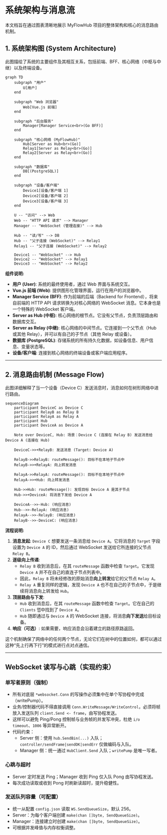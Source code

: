 # 系统架构与消息流

本文档旨在通过图表清晰地展示 MyFlowHub 项目的整体架构和核心的消息路由机制。

## 1. 系统架构图 (System Architecture)

此图描绘了系统的主要组件及其相互关系，包括前端、BFF、核心网络（中枢与中继）以及终端设备。

```mermaid
graph TD
    subgraph "用户"
        U[用户]
    end

    subgraph "Web 浏览器"
        Web[Vue.js 前端]
    end

    subgraph "后台服务"
        Manager[Manager Service<br>(Go BFF)]
    end

    subgraph "核心网络 (MyFlowHub)"
        Hub[Server as Hub<br>(Go)]
        Relay1[Server as Relay<br>(Go)]
        Relay2[Server as Relay<br>(Go)]
    end

    subgraph "数据库"
        DB[(PostgreSQL)]
    end

    subgraph "设备/客户端"
        Device1[设备/客户端 1]
        Device2[设备/客户端 2]
        Device3[设备/客户端 3]
    end

    U -- "访问" --> Web
    Web -- "HTTP API 请求" --> Manager
    Manager -- "WebSocket (管理连接)" --> Hub
    
    Hub -- "读/写" --> DB
    Hub -- "父子连接 (WebSocket)" --> Relay1
    Relay1 -- "父子连接 (WebSocket)" --> Relay2

    Device1 -- "WebSocket" --> Hub
    Device2 -- "WebSocket" --> Relay1
    Device3 -- "WebSocket" --> Relay2
```

**组件说明:**

*   **用户 (User)**: 系统的最终使用者，通过 Web 界面与系统交互。
*   **Vue.js 前端 (Web)**: 提供图形化管理界面，运行在用户的浏览器中。
*   **Manager Service (BFF)**: 作为前端的后端（Backend for Frontend），将来自前端的 HTTP API 请求转换为对核心网络的 WebSocket 消息。它本身也是一个特殊的 WebSocket 客户端。
*   **Server as Hub (中枢)**: 核心网络的根节点。它没有父节点，负责顶层路由和数据库交互。
*   **Server as Relay (中继)**: 核心网络的中间节点。它连接到一个父节点（Hub 或其他 Relay），并可以有自己的子节点（其他 Relay 或设备）。
*   **数据库 (PostgreSQL)**: 存储系统的所有持久化数据，如设备信息、用户信息、变量状态等。
*   **设备/客户端**: 连接到核心网络的终端设备或客户端应用程序。

---

## 2. 消息路由机制 (Message Flow)

此图详细解释了当一个设备（Device C）发送消息时，消息如何在树形网络中进行路由。

```mermaid
sequenceDiagram
    participant DeviceC as Device C
    participant RelayB as Relay B
    participant RelayA as Relay A
    participant Hub
    participant DeviceA as Device A

    Note over DeviceC, Hub: 场景：Device C (连接在 Relay B) 发送消息给 Device A (连接在 Hub)

    DeviceC->>+RelayB: 发送消息 (Target: Device A)
    
    RelayB->>RelayB: routeMessage(): 目标不在本地子节点中
    RelayB->>+RelayA: 向上转发消息
    
    RelayA->>RelayA: routeMessage(): 目标不在本地子节点中
    RelayA->>+Hub: 向上转发消息

    Hub->>Hub: routeMessage(): 发现目标 Device A 是其子节点
    Hub->>+DeviceA: 将消息下发给 Device A

    DeviceA-->>-Hub: (响应消息)
    Hub-->>-RelayA: (响应消息)
    RelayA-->>-RelayB: (响应消息)
    RelayB-->>-DeviceC: (响应消息)

```

**流程说明:**

1.  **消息发起**: `Device C` 想要发送一条消息给 `Device A`。它将消息的 `Target` 字段设置为 `Device A` 的 ID，然后通过 WebSocket 发送给它所连接的父节点 `Relay B`。
2.  **逐级向上传递**:
    *   `Relay B` 收到消息后，在其 `routeMessage` 函数中检查 `Target`。它发现 `Device A` 并不在自己的直连子节点列表中。
    *   因此，`Relay B` 将未经修改的原始消息**向上转发**给它的父节点 `Relay A`。
    *   `Relay A` 重复同样的逻辑，发现 `Device A` 也不在自己的子节点中，于是继续将消息向上转发给 `Hub`。
3.  **顶层路由与下发**:
    *   `Hub` 收到消息后，在其 `routeMessage` 函数中检查 `Target`。它在自己的 `Clients` 맵中找到了 `Device A`。
    *   `Hub` 随即通过与 `Device A` 的 WebSocket 连接，将消息**向下发送**给目标设备。
4.  **响应（可选）**: 如果需要，响应消息会沿着建立的路径原路返回。

这个机制确保了网络中的任何两个节点，无论它们在树中的位置如何，都可以通过这种“先上行再下行”的模式进行点对点通信。

---

## WebSocket 读写与心跳（实现约束）

### 单写者原则（强制）

- 所有对底层 `*websocket.Conn` 的写操作必须集中在单个写协程中完成（writePump）。
- 业务/控制器代码不得直接调用 `Conn.WriteMessage/WriteControl`，必须将帧放入发送队列 `client.Send <- frame`，由写协程发送。
- 这样可以避免 Ping/Pong 控制帧与业务帧的并发写冲突，杜绝 `i/o timeout`、`1006` 等异常断开。
- 代码约束：
    - Server 侧：使用 `hub.SendBin(...)` 入队；`controller/sendFrame|sendOK|sendErr` 仅做编码与入队。
    - Manager 侧：统一通过 `HubClient.Send` 入队；`writePump` 是唯一写者。

### 心跳与超时

- Server 定时发送 Ping；Manager 收到 Ping 仅入队 Pong 由写协程发送。
- 每次成功读取或收到 Pong 时刷新读超时，提升稳健性。

### 发送队列容量（可配置）

- 统一从配置 `config.json` 读取 `WS.SendQueueSize`，默认 256。
- Server：为每个客户端创建 `make(chan []byte, SendQueueSize)`。
- Manager：连接建立时创建 `make(chan []byte, SendQueueSize)`。
- 可根据并发峰值与内存权衡调整。